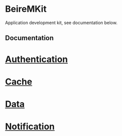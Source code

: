 # BeireMKit
Application development kit, see documentation below.
## Documentation

# [Authentication](https://github.com/henriquemachado1993/beire-m-kit/blob/main/Code/BeireMKit.Authetication/README.md)
# [Cache](https://github.com/henriquemachado1993/beire-m-kit/tree/main/Code/BeireMKit.Cache/README.md)
# [Data](https://github.com/henriquemachado1993/beire-m-kit/tree/main/Code/BeireMKit.Data/README.md)
# [Notification](https://github.com/henriquemachado1993/beire-m-kit/tree/main/Code/BeireMKit.Notification/README.md)
